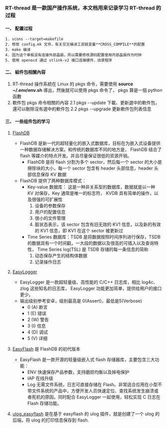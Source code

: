 ### RT-thread 是一款国产操作系统，本文档用来记录学习 RT-thread 的过程

#### 一、 配置过程
```
1. scons --target=makefile
2. 修改 config.mk 文件，有关交叉编译工具链变量**CROSS_COMPILE**的配置
3. make 编译
4. 因为这个单板没有连接外部晶振，所以需要修改源码配置使用内部晶振作为时钟
5. 使用 openocd 通过 stlink-v2 接口连接硬件，烧录程序
```

#### 二、 組件包相關內容
1. RT-thread 操作系統在 Linux 的 pkgs 命令，需要使用 **source ~/.env/env.sh** 導出，然後就可以使用 pkgs 命令了， pkgs 算是一個 python 函數
2. 軟件包 pkgs 命令相關的內容
    2.1 pkgs --update 下載、更新選中的軟件包，還可以刪除沒有選中的軟件包
    2.2 pkgs --upgrade 更新軟件包列表信息


#### 三、 一些组件包的学习
1. [FlashDB](https://github.com/armink/FlashDB)
	* FlashDB 是新一代的超轻量化的嵌入式数据库，目标在为嵌入式设备提供一种数据存储解决方案。和传统的数据库不同的地方是， FlashDB 结合了 flash 等媒介的特点开发。并且尽量保证很低的资源开销。
		* FlashDB 是将 flash 分割为多个 sector，然后每一个 sector 的大小是擦除块的大小，每一个 sector 包含有 header 头部信息，header 头部信息保存 KV 数据
	* FlashDB 提供了两种数据库模式：
		* Key-value 数据库： 这是一种非关系型的数据库，数据就是以一种 KV 对保存，Key 通常是唯一的标志符， KVDB 具有简单的操作，以及很强的可扩展性
			1. 设备的参数保存
			2. 用户的配置信息
			3. 很小的文件管理
			4. 脏状态表示，该 sector 包含有旧无效的 KV1 信息，以及新的有效的 KV1 信息，即 KV1 在这个 sector 被更新过
		* Time Series 数据库：TSDB 是将数据按照时间序列进行保存，TSDB 的数据具有一个时间戳，一大段的数据以及很高的可插入以及查询特性， Time Series log(TSL) 是 TSDB 存储的每一条信息的简称
			1. 动态保存产生的结构体数据
			2. 记录操作日志

2. [EasyLogger](https://github.com/armink/EasyLogger.git)
	* EasyLogger 是一款超轻量级、高性能的 C/C++ 日志库，相比 log4c、zlog 这些知名的日志库， EasyLogger 功能更加简单，提供给用户的接口更少。
	* 输出级别参考安卓，级别最高是 0(Assert)，最低是5(Verbose)
		* 0 (A) 断言
		* 1 (E) 错误
		* 2 (W) 警告
		* 3 (I) 信息
		* 4 (D) 调试
		* 5 (V) 详细

3. [EasyFlash](https://github.com/armink/EasyFlash.git) 是 FlashDB 的初代版本
	* EasyFlash 是一款开源的轻量级嵌入式 flash 存储器库，主要包含三大功能：
		* ENV 快速保存产品参数，支持磨损均衡以及掉电保护
		* IAP 在线升级
		* Log 无需文件系统，日志可直接存储在 Flash。非常适合应用在小型不带文件系统的产品中，方便开发人员快速定位、查找系统发生崩溃或者死机的原因。同时配合 EasyLogger 一起使用，轻松实现 C 日志在 Flash 存储功能。

4. [ulog_easyflash](https://github.com/armink-rtt-pkgs/ulog_easyflash.git) 是在基于 easyflash 的 ulog 插件，就是创建了一个 ulog 的后端，将 ulog 的打印信息保存到 flash.
